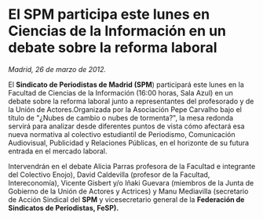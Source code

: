 # El SPM participa este lunes en Ciencias de la Información en un debate sobre la reforma laboral

*Madrid, 26 de marzo de 2012.*

El **Sindicato de Periodistas de Madrid (SPM**) participará este lunes en la Facultad de Ciencias de la Información (16:00 horas, Sala Azul) en un debate sobre la reforma laboral junto a representantes del profesorado y de la Unión de Actores.Organizada por la Asociación Pepe Carvalho bajo el título de "¿Nubes de cambio o nubes de tormenta?", la mesa redonda servirá para analizar desde diferentes puntos de vista cómo afectará esa nueva normativa al colectivo estudiantil de Periodismo, Comunicación Audiovisual, Publicidad y Relaciones Públicas, en el horizonte de su futura entrada en el mercado laboral.

Intervendrán en el debate Alicia Parras profesora de la Facultad e integrante del Colectivo Enojo), David Caldevilla (profesor de la Facultad, Intereconomía), Vicente Gisbert y/o Iñaki Guevara (miembros de la Junta de Gobierno de la Unión de Actores y Actrices) y Manu Mediavilla (secretario de Acción Sindical del **SPM** y vicesecretario general de la **Federación de Sindicatos de Periodistas, FeSP).**

